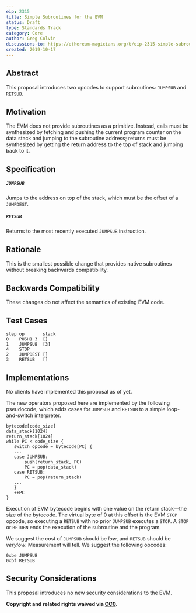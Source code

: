 ```yaml
---
eip: 2315
title: Simple Subroutines for the EVM
status: Draft
type: Standards Track
category: Core
author: Greg Colvin
discussions-to: https://ethereum-magicians.org/t/eip-2315-simple-subroutines-for-the-evm/3941
created: 2019-10-17
---
```

## Abstract

This proposal introduces two opcodes to support subroutines:  `JUMPSUB` and `RETSUB`.

## Motivation

The EVM does not provide subroutines as a primitive.  Instead, calls must be synthesized by fetching and pushing the current program counter on the data stack and jumping to the subroutine address; returns must be synthesized by getting the return address to the top of stack and jumping back to it.

## Specification

##### `JUMPSUB`
Jumps to the address on top of the stack, which must be the offset of a `JUMPDEST`.

##### `RETSUB`
Returns to the most recently executed `JUMPSUB` instruction.

## Rationale

This is the smallest possible change that provides native subroutines without breaking backwards compatibility.

## Backwards Compatibility

These changes do not affect the semantics of existing EVM code.

## Test Cases
```
step op       stack
0    PUSH1 3  []
1    JUMPSUB  [3]
4    STOP
2    JUMPDEST []
3    RETSUB   []
```
## Implementations

No clients have implemented this proposal as of yet.

The new operators proposed here are implemented by the following pseudocode, which adds cases for `JUMPSUB` and `RETSUB` to a simple loop-and-switch interpreter.
```
bytecode[code_size]
data_stack[1024]
return_stack[1024]
while PC < code_size {
   switch opcode = bytecode[PC] {
   ...
   case JUMPSUB:
       push(return_stack, PC)
       PC = pop(data_stack)
   case RETSUB:
       PC = pop(return_stack)
   ...
   }
   ++PC
}
```
Execution of EVM bytecode begins with one value on the return stack—the size of the bytecode. The virtual byte of 0 at this offset is the EVM `STOP` opcode, so executing a `RETSUB` with no prior `JUMPSUB` executes a `STOP`.  A `STOP` or `RETURN` ends the execution of the subroutine and the program.

We suggest the cost of `JUMPSUB` should be _low_, and `RETSUB` should be _verylow_. 
 Measurement will tell.  We suggest the following opcodes:
```
0xbe JUMPSUB
0xbf RETSUB
```
## Security Considerations

This proposal introduces no new security considerations to the EVM.

**Copyright and related rights waived via [CC0](https://creativecommons.org/publicdomain/zero/1.0/).**
